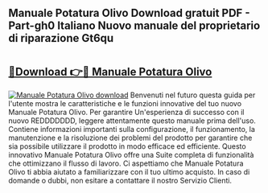 ## Manuale Potatura Olivo Download gratuit PDF - Part-gh0 Italiano Nuovo manuale del proprietario di riparazione Gt6qu

# <h2><a href="http://dfflx5b.blite.top/?on=Manuale+Potatura+Olivo">🔗Download 👉🔴 Manuale Potatura Olivo</a></h2>

[![Manuale Potatura Olivo download](https://i.imgur.com/lujVjoI.png)](http://dfflx5b.blite.top/?on=Manuale+Potatura+Olivo)
Benvenuti nel futuro questa guida per l'utente mostra le caratteristiche e le funzioni innovative del tuo nuovo Manuale Potatura Olivo. Per garantire Un'esperienza di successo con il nuovo REDDDDDDD, leggere attentamente questo manuale prima dell'uso. Contiene informazioni importanti sulla configurazione, il funzionamento, la manutenzione e la risoluzione dei problemi del prodotto per garantire che sia possibile utilizzare il prodotto in modo efficace ed efficiente. Questo innovativo Manuale Potatura Olivo offre una Suite completa di funzionalità che ottimizzano il flusso di lavoro. Ci aspettiamo che Manuale Potatura Olivo ti abbia aiutato a familiarizzare con il tuo ultimo acquisto. In caso di domande o dubbi, non esitare a contattare il nostro Servizio Clienti.

